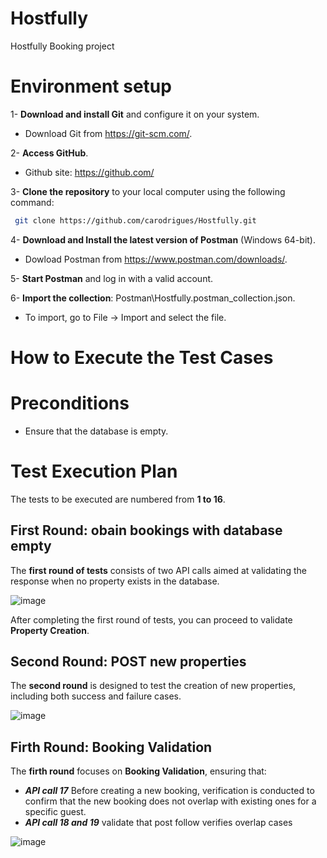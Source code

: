 # Hostfully
Hostfully Booking project 

# Environment setup

1- **Download and install Git** and configure it on your system.
   * Download Git from https://git-scm.com/.

2- **Access GitHub**.
   * Github site: https://github.com/

3- **Clone the repository** to your local computer using the following command:
  ```bash
   git clone https://github.com/carodrigues/Hostfully.git
  ```
4- **Download and Install the latest version of Postman** (Windows 64-bit).  
   * Dowload Postman from https://www.postman.com/downloads/.

5- **Start Postman** and log in with a valid account.

6- **Import the collection**: Postman\Hostfully.postman_collection.json.
   * To import, go to File → Import and select the file.


# How to Execute the Test Cases

# Preconditions
* Ensure that the database is empty.

# Test Execution Plan
The tests to be executed are numbered from **1 to 16**.

## First Round: obain bookings with database empty
The **first round of tests** consists of two API calls aimed at validating the response when no property exists in the database.


![image](https://github.com/user-attachments/assets/343740ed-02aa-4c6d-9800-7382393a28a6)


After completing the first round of tests, you can proceed to validate **Property Creation**.

## Second Round: POST new properties 
The **second round** is designed to test the creation of new properties, including both success and failure cases.

![image](https://github.com/user-attachments/assets/4a8847ac-6eb5-4fa5-ac1f-8d5a2d6e57a1)


## Firth Round: Booking Validation
The **firth round** focuses on **Booking Validation**, ensuring that:
* ***API call 17*** Before creating a new booking, verification is conducted to confirm that the new booking does not overlap with existing ones for a specific guest.
* ***API call 18 and 19*** validate that post follow verifies overlap cases

![image](https://github.com/user-attachments/assets/3c1369c3-6f8b-4a43-aacc-2cb75504250e)



